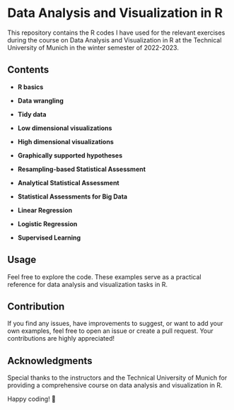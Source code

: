 # Data Analysis and Visualization in R

This repository contains the R codes I have used for the relevant exercises during the course on Data Analysis and Visualization in R at the Technical University of Munich in the winter semester of 2022-2023.

## Contents

- **R basics**

- **Data wrangling**

- **Tidy data**

- **Low dimensional visualizations**

- **High dimensional visualizations**

- **Graphically supported hypotheses**

- **Resampling-based Statistical Assessment**

- **Analytical Statistical Assessment**

- **Statistical Assessments for Big Data**

- **Linear Regression**

- **Logistic Regression**

- **Supervised Learning**

## Usage

Feel free to explore the code. These examples serve as a practical reference for data analysis and visualization tasks in R.

## Contribution

If you find any issues, have improvements to suggest, or want to add your own examples, feel free to open an issue or create a pull request. Your contributions are highly appreciated!

## Acknowledgments

Special thanks to the instructors and the Technical University of Munich for providing a comprehensive course on data analysis and visualization in R.

Happy coding! 🚀
